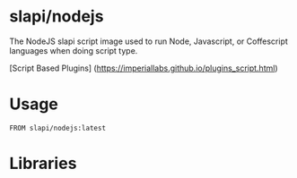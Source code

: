 # slapi/nodejs

The NodeJS slapi script image used to run Node, Javascript, or Coffescript languages when doing script type.

[Script Based Plugins] (<https://imperiallabs.github.io/plugins_script.html>)

# Usage

```
FROM slapi/nodejs:latest
```


# Libraries


